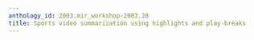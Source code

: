 ```yaml
---
anthology_id: 2003.mir_workshop-2003.28
title: Sports video summarization using highlights and play-breaks
---
```

